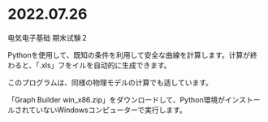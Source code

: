 # 2022.07.26

电気电子基础 期末试験２

Pythonを使用して、既知の条件を利用して安全な曲線を計算します。计算が終わると、「.xls」フをイルを自动的に生成できます。

このプログラムは、同様の物理モデルの计算でも适しています。

「Graph Builder win_x86.zip」をダウンロードして、Python環境がインストールされていないWindowsコンピューターで実行します。
